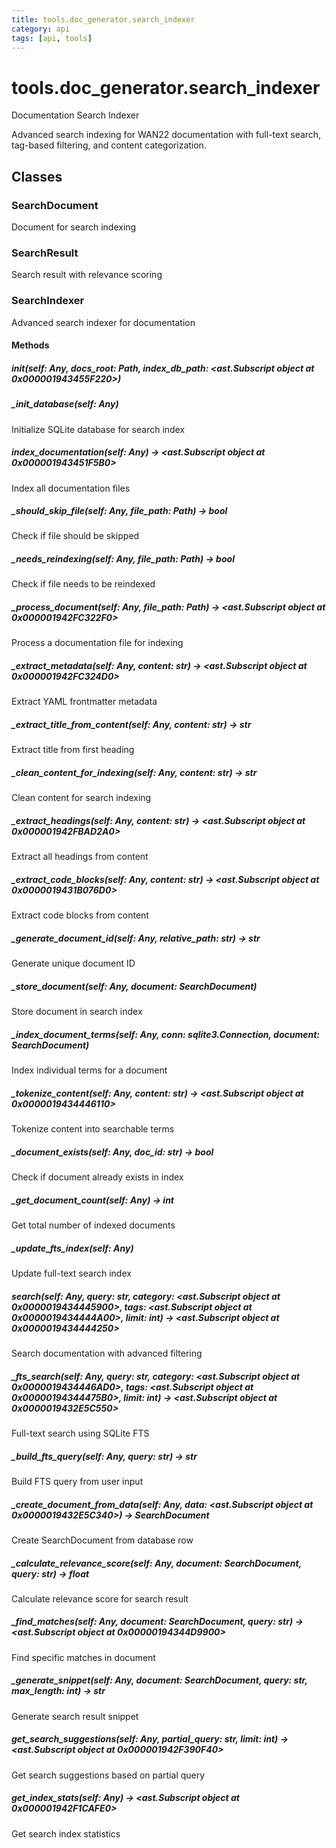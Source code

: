 ```yaml
---
title: tools.doc_generator.search_indexer
category: api
tags: [api, tools]
---
```


# tools.doc_generator.search_indexer

Documentation Search Indexer

Advanced search indexing for WAN22 documentation with full-text search,
tag-based filtering, and content categorization.

## Classes

### SearchDocument

Document for search indexing

### SearchResult

Search result with relevance scoring

### SearchIndexer

Advanced search indexer for documentation

#### Methods

##### __init__(self: Any, docs_root: Path, index_db_path: <ast.Subscript object at 0x000001943455F220>)



##### _init_database(self: Any)

Initialize SQLite database for search index

##### index_documentation(self: Any) -> <ast.Subscript object at 0x000001943451F5B0>

Index all documentation files

##### _should_skip_file(self: Any, file_path: Path) -> bool

Check if file should be skipped

##### _needs_reindexing(self: Any, file_path: Path) -> bool

Check if file needs to be reindexed

##### _process_document(self: Any, file_path: Path) -> <ast.Subscript object at 0x000001942FC322F0>

Process a documentation file for indexing

##### _extract_metadata(self: Any, content: str) -> <ast.Subscript object at 0x000001942FC324D0>

Extract YAML frontmatter metadata

##### _extract_title_from_content(self: Any, content: str) -> str

Extract title from first heading

##### _clean_content_for_indexing(self: Any, content: str) -> str

Clean content for search indexing

##### _extract_headings(self: Any, content: str) -> <ast.Subscript object at 0x000001942FBAD2A0>

Extract all headings from content

##### _extract_code_blocks(self: Any, content: str) -> <ast.Subscript object at 0x0000019431B076D0>

Extract code blocks from content

##### _generate_document_id(self: Any, relative_path: str) -> str

Generate unique document ID

##### _store_document(self: Any, document: SearchDocument)

Store document in search index

##### _index_document_terms(self: Any, conn: sqlite3.Connection, document: SearchDocument)

Index individual terms for a document

##### _tokenize_content(self: Any, content: str) -> <ast.Subscript object at 0x0000019434446110>

Tokenize content into searchable terms

##### _document_exists(self: Any, doc_id: str) -> bool

Check if document already exists in index

##### _get_document_count(self: Any) -> int

Get total number of indexed documents

##### _update_fts_index(self: Any)

Update full-text search index

##### search(self: Any, query: str, category: <ast.Subscript object at 0x0000019434445900>, tags: <ast.Subscript object at 0x0000019434444A00>, limit: int) -> <ast.Subscript object at 0x0000019434444250>

Search documentation with advanced filtering

##### _fts_search(self: Any, query: str, category: <ast.Subscript object at 0x0000019434446AD0>, tags: <ast.Subscript object at 0x00000194344475B0>, limit: int) -> <ast.Subscript object at 0x0000019432E5C550>

Full-text search using SQLite FTS

##### _build_fts_query(self: Any, query: str) -> str

Build FTS query from user input

##### _create_document_from_data(self: Any, data: <ast.Subscript object at 0x0000019432E5C340>) -> SearchDocument

Create SearchDocument from database row

##### _calculate_relevance_score(self: Any, document: SearchDocument, query: str) -> float

Calculate relevance score for search result

##### _find_matches(self: Any, document: SearchDocument, query: str) -> <ast.Subscript object at 0x00000194344D9900>

Find specific matches in document

##### _generate_snippet(self: Any, document: SearchDocument, query: str, max_length: int) -> str

Generate search result snippet

##### get_search_suggestions(self: Any, partial_query: str, limit: int) -> <ast.Subscript object at 0x000001942F390F40>

Get search suggestions based on partial query

##### get_index_stats(self: Any) -> <ast.Subscript object at 0x000001942F1CAFE0>

Get search index statistics

